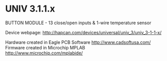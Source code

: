 UNIV 3.1.1.x
============

BUTTON MODULE - 13 close/open inputs &amp; 1-wire temperature sensor

Device webpage: http://hapcan.com/devices/universal/univ_3/univ_3-1-1-x/

Hardware created in Eagle PCB Software http://www.cadsoftusa.com/
Firmware created in Microchip MPLAB http://www.microchip.com/mplabide/
